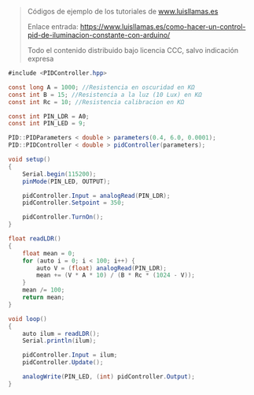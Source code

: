 > Códigos de ejemplo de los tutoriales de www.luisllamas.es
>
> Enlace entrada: https://www.luisllamas.es/como-hacer-un-control-pid-de-iluminacion-constante-con-arduino/
>
> Todo el contenido distribuido bajo licencia CCC, salvo indicación expresa

```csharp
#include <PIDController.hpp>

const long A = 1000; //Resistencia en oscuridad en KΩ
const int B = 15; //Resistencia a la luz (10 Lux) en KΩ
const int Rc = 10; //Resistencia calibracion en KΩ

const int PIN_LDR = A0;
const int PIN_LED = 9;

PID::PIDParameters < double > parameters(0.4, 6.0, 0.0001);
PID::PIDController < double > pidController(parameters);

void setup()
{
    Serial.begin(115200);
    pinMode(PIN_LED, OUTPUT);

    pidController.Input = analogRead(PIN_LDR);
    pidController.Setpoint = 350;

    pidController.TurnOn();
}

float readLDR()
{
    float mean = 0;
    for (auto i = 0; i < 100; i++) {
        auto V = (float) analogRead(PIN_LDR);
        mean += (V * A * 10) / (B * Rc * (1024 - V));
    }
    mean /= 100;
    return mean;
}

void loop() 
{
    auto ilum = readLDR();
    Serial.println(ilum);

    pidController.Input = ilum;
    pidController.Update();

    analogWrite(PIN_LED, (int) pidController.Output);
}
```